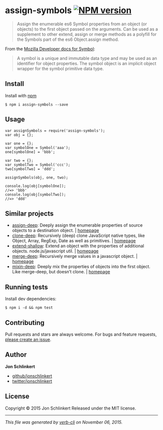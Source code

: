 assign-symbols [![NPM version](https://badge.fury.io/js/assign-symbols.svg)](http://badge.fury.io/js/assign-symbols)
====================================================================================================================

> Assign the enumerable es6 Symbol properties from an object (or objects) to the first object passed on the arguments. Can be used as a supplement to other extend, assign or merge methods as a polyfill for the Symbols part of the es6 Object.assign method.

From the [Mozilla Developer docs for Symbol](https://developer.mozilla.org/en-US/docs/Web/JavaScript/Reference/Global_Objects/Symbol):

> A symbol is a unique and immutable data type and may be used as an identifier for object properties. The symbol object is an implicit object wrapper for the symbol primitive data type.

Install
-------

Install with [npm](https://www.npmjs.com/)

    $ npm i assign-symbols --save

Usage
-----

    var assignSymbols = require('assign-symbols');
    var obj = {};

    var one = {};
    var symbolOne = Symbol('aaa');
    one[symbolOne] = 'bbb';

    var two = {};
    var symbolTwo = Symbol('ccc');
    two[symbolTwo] = 'ddd';

    assignSymbols(obj, one, two);

    console.log(obj[symbolOne]);
    //=> 'bbb'
    console.log(obj[symbolTwo]);
    //=> 'ddd'

Similar projects
----------------

-   [assign-deep](https://www.npmjs.com/package/assign-deep): Deeply assign the enumerable properties of source objects to a destination object. | [homepage](https://github.com/jonschlinkert/assign-deep)
-   [clone-deep](https://www.npmjs.com/package/clone-deep): Recursively (deep) clone JavaScript native types, like Object, Array, RegExp, Date as well as primitives. | [homepage](https://github.com/jonschlinkert/clone-deep)
-   [extend-shallow](https://www.npmjs.com/package/extend-shallow): Extend an object with the properties of additional objects. node.js/javascript util. | [homepage](https://github.com/jonschlinkert/extend-shallow)
-   [merge-deep](https://www.npmjs.com/package/merge-deep): Recursively merge values in a javascript object. | [homepage](https://github.com/jonschlinkert/merge-deep)
-   [mixin-deep](https://www.npmjs.com/package/mixin-deep): Deeply mix the properties of objects into the first object. Like merge-deep, but doesn’t clone. | [homepage](https://github.com/jonschlinkert/mixin-deep)

Running tests
-------------

Install dev dependencies:

    $ npm i -d && npm test

Contributing
------------

Pull requests and stars are always welcome. For bugs and feature requests, [please create an issue](https://github.com/jonschlinkert/assign-symbols/issues/new).

Author
------

**Jon Schlinkert**

-   [github/jonschlinkert](https://github.com/jonschlinkert)
-   [twitter/jonschlinkert](http://twitter.com/jonschlinkert)

License
-------

Copyright © 2015 Jon Schlinkert Released under the MIT license.

------------------------------------------------------------------------

*This file was generated by [verb-cli](https://github.com/assemble/verb-cli) on November 06, 2015.*
